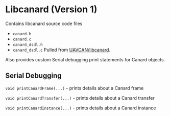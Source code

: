 # Libcanard (Version 1)

Contains libcanard source code files 
 * `canard.h`
 * `canard.c`
 * `canard_dsdl.h`
 * `canard_dsdl.c`
 Pulled from [UAVCAN/libcanard](https://github.com/UAVCAN/libcanard/tree/master/libcanard).

Also provides custom Serial debugging print statements for Canard objects.

## Serial Debugging

`void printCanardFrame(...)` - prints details about a Canard frame

`void printCanardTransfer(...)` - prints details about a Canard transfer

`void printCanardInstance(...)` - prints details about a Canard instance

